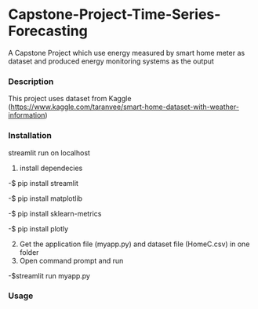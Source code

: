 # Capstone-Project-Time-Series-Forecasting
A Capstone Project which use energy measured by smart home meter as dataset and produced energy monitoring systems as the output 

### Description
This project uses dataset from Kaggle (https://www.kaggle.com/taranvee/smart-home-dataset-with-weather-information)

### Installation
streamlit run on localhost
1. install dependecies

 -$ pip install streamlit
 
 -$ pip install matplotlib
 
 -$ pip install sklearn-metrics
 
 -$ pip install plotly
 
2. Get the application file (myapp.py) and dataset file (HomeC.csv) in one folder
3. Open command prompt and run 

 -$streamlit run myapp.py

### Usage
